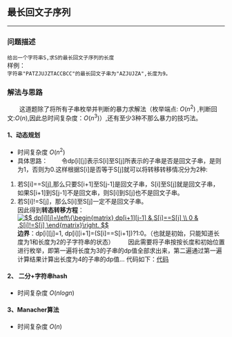 ﻿<script type="text/javascript"async
 src="//cdn.mathjax.org/mathjax/latest/MathJax.js?config=TeX-MML-AM_CHTML">
</script>
## 最长回文子序列
----
### 问题描述
`给出一个字符串S,求S的最长回文子序列的长度`<br>
样例：<br>
`字符串"PATZJUJZTACCBCC"的最长回文子串为"AZJUJZA",长度为9。`
### 解法与思路
　　这道题除了将所有子串枚举并判断的暴力求解法（枚举端点: $O(n^2)$ ,判断回文:$O(n)$,因此总时间复杂度：$O(n^3)$）,还有至少3种不那么暴力的技巧法。
#### 1、动态规划
* 时间复杂度 $O(n^2)$
* 具体思路：
　　令dp[i][j]表示S[i]至S[j]所表示的子串是否是回文子串，是则为1，否则为0.这样根据S[i]是否等于S[j]就可以将转移转移情况分为2种:
1. 若S[i]==S[j],那么只要S[i+1]至S[j-1]是回文子串，S[i]至S[j]就是回文子串，如果S[i+1]到S[j-1]不是回文串，则S[i]到S[j]也不是回文子串。
2. 若S[i]!=S[j]，那么S[i]至S[j]一定不是回文子串。<br>
因此得到**转态转移方程**：
<a href="https://www.codecogs.com/eqnedit.php?latex=$$&space;dp[i][j]=\left\{\begin{matrix}&space;dp[i&plus;1][j-1]&space;&,S[i]==S[j]&space;\\&space;0&space;&&space;,S[i]!=S[j]&space;\end{matrix}\right.&space;$$" target="_blank"><img src="https://latex.codecogs.com/gif.latex?$$&space;dp[i][j]=\left\{\begin{matrix}&space;dp[i&plus;1][j-1]&space;&,S[i]==S[j]&space;\\&space;0&space;&&space;,S[i]!=S[j]&space;\end{matrix}\right.&space;$$" title="$$ dp[i][j]=\left\{\begin{matrix} dp[i+1][j-1] &,S[i]==S[j] \\ 0 & ,S[i]!=S[j] \end{matrix}\right. $$" /></a>
**边界**：dp[i][j]=1,           dp[i][i+1]=(S[i]==S[i+1])?1:0。（也就是初始，只能知道长度为1和长度为2的子字符串的状态）
　　因此需要将子串按按长度和初始位置进行枚举，即第一遍将长度为3的子串的dp值全部求出来，第二遍通过第一遍计算结果计算出长度为4的子串的dp值...
代码如下：[代码](回文dp.cpp) 
#### 2、 二分+字符串hash
* 时间复杂度 $O(nlogn)$
#### 3、Manacher算法
* 时间复杂度 $O(n)$





  









